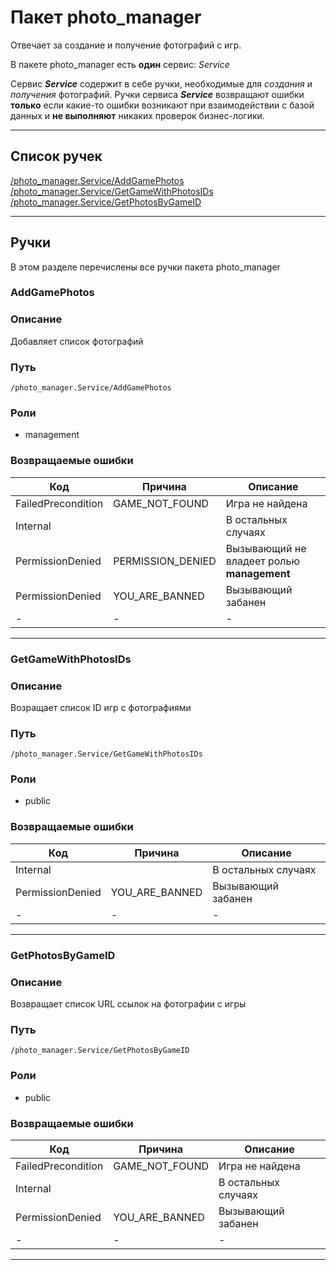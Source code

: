 # Пакет photo_manager

Отвечает за создание и получение фотографий с игр. 

В пакете photo_manager есть **один** сервис: *Service*

Сервис ***Service*** содержит в себе ручки, необходимые для *создания* и *получения* фотографий. Ручки сервиса ***Service*** возвращают ошибки **только** если какие-то ошибки возникают при взаимодействии с  базой данных и **не выполняют** никаких проверок бизнес-логики.

---
## Список ручек
[/photo_manager.Service/AddGamePhotos](#/photo_manager.Service/AddGamePhotos)  
[/photo_manager.Service/GetGameWithPhotosIDs](#/photo_manager.Service/GetGameWithPhotosIDs)  
[/photo_manager.Service/GetPhotosByGameID](#/photo_manager.Service/GetPhotosByGameID)  

---
## Ручки
В этом разделе перечислены все ручки пакета photo_manager

### <a id="/photo_manager.Service/AddGamePhotos">AddGamePhotos</a>
### Описание
Добавляет список фотографий
### Путь
`/photo_manager.Service/AddGamePhotos`
### Роли
+ management
### Возвращаемые ошибки
| Код | Причина | Описание |
| - | - | - |
| FailedPrecondition | GAME_NOT_FOUND | Игра не найдена |
| Internal | | В остальных случаях |
| PermissionDenied | PERMISSION_DENIED | Вызывающий не владеет ролью **management** |
| PermissionDenied | YOU_ARE_BANNED | Вызывающий забанен |
| - | - | - |

---
### <a id="/photo_manager.Service/GetGameWithPhotosIDs">GetGameWithPhotosIDs</a>
### Описание
Возращает список ID игр с фотографиями
### Путь
`/photo_manager.Service/GetGameWithPhotosIDs`
### Роли
+ public
### Возвращаемые ошибки
| Код | Причина | Описание |
| - | - | - |
| Internal | | В остальных случаях |
| PermissionDenied | YOU_ARE_BANNED | Вызывающий забанен |
| - | - | - |

---
### <a id="/photo_manager.Service/GetPhotosByGameID">GetPhotosByGameID</a>
### Описание
Возвращает список URL ссылок на фотографии с игры
### Путь
`/photo_manager.Service/GetPhotosByGameID`
### Роли
+ public
### Возвращаемые ошибки
| Код | Причина | Описание |
| - | - | - |
| FailedPrecondition | GAME_NOT_FOUND | Игра не найдена |
| Internal | | В остальных случаях |
| PermissionDenied | YOU_ARE_BANNED | Вызывающий забанен |
| - | - | - |

---